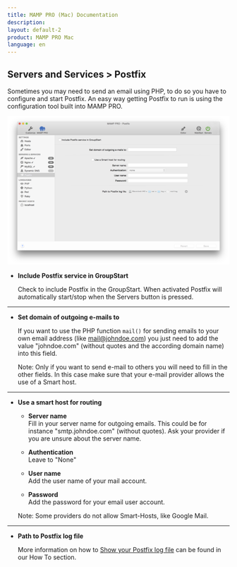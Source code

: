 ```yaml
---
title: MAMP PRO (Mac) Documentation
description: 
layout: default-2
product: MAMP PRO Mac
language: en
---
```


## Servers and Services > Postfix

Sometimes you may need to send an email using PHP, to do so you have to configure and start Postfix. An easy way getting Postfix to run is using the configuration tool built into MAMP PRO.

![MAMP](Postfix.png)

*  **Include Postfix service in GroupStart**  

   Check to include Postfix in the GroupStart. When activated Postfix will automatically start/stop when the Servers button is   pressed.

---

*  **Set domain of outgoing e-mails to**

   If you want to use the PHP function `mail()` for sending emails to your own email address (like mail@johndoe.com) you
   just need to add the value "johndoe.com" (without quotes and the according domain name) into this field. 
   
   <div class="alert" role="alert">
   Note: Only if you want to send e-mail to others you will need to fill
   in the other fields. In this case make sure that your e-mail provider allows the use of a Smart host.
   </div>
---

*  **Use a smart host for routing**  

    *  **Server name**  
       Fill in your server name for outgoing emails. This could be for instance "smtp.johndoe.com" (without quotes).
       Ask your provider if you are unsure about the server name.  

    *  **Authentication**  
       Leave to "None"  

    *  **User name**  
       Add the user name of your mail account.  

    *  **Password**  
       Add the password for your email user account.  

   <div class="alert" role="alert">
   Note: Some providers do not allow Smart-Hosts, like Google Mail.
   </div>

---

*  **Path to Postfix log file**  

   More information on how to [Show your Postfix log file](../../How-Tos/#postfix_log) can be found in our How To section.
